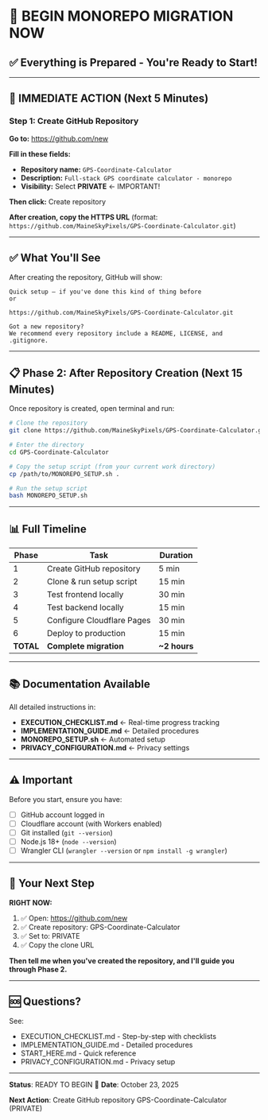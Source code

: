 # 🚀 BEGIN MONOREPO MIGRATION NOW

## ✅ Everything is Prepared - You're Ready to Start!

---

## 🎯 IMMEDIATE ACTION (Next 5 Minutes)

### Step 1: Create GitHub Repository

**Go to:** https://github.com/new

**Fill in these fields:**
- **Repository name:** `GPS-Coordinate-Calculator`
- **Description:** `Full-stack GPS coordinate calculator - monorepo`
- **Visibility:** Select **PRIVATE** ← IMPORTANT!

**Then click:** Create repository

**After creation, copy the HTTPS URL** (format: `https://github.com/MaineSkyPixels/GPS-Coordinate-Calculator.git`)

---

## ✅ What You'll See

After creating the repository, GitHub will show:
```
Quick setup — if you've done this kind of thing before
or

https://github.com/MaineSkyPixels/GPS-Coordinate-Calculator.git

Got a new repository?
We recommend every repository include a README, LICENSE, and .gitignore.
```

---

## 📋 Phase 2: After Repository Creation (Next 15 Minutes)

Once repository is created, open terminal and run:

```bash
# Clone the repository
git clone https://github.com/MaineSkyPixels/GPS-Coordinate-Calculator.git

# Enter the directory
cd GPS-Coordinate-Calculator

# Copy the setup script (from your current work directory)
cp /path/to/MONOREPO_SETUP.sh .

# Run the setup script
bash MONOREPO_SETUP.sh
```

---

## 📊 Full Timeline

| Phase | Task | Duration |
|-------|------|----------|
| 1 | Create GitHub repository | 5 min |
| 2 | Clone & run setup script | 15 min |
| 3 | Test frontend locally | 30 min |
| 4 | Test backend locally | 15 min |
| 5 | Configure Cloudflare Pages | 30 min |
| 6 | Deploy to production | 15 min |
| **TOTAL** | **Complete migration** | **~2 hours** |

---

## 📚 Documentation Available

All detailed instructions in:
- **EXECUTION_CHECKLIST.md** ← Real-time progress tracking
- **IMPLEMENTATION_GUIDE.md** ← Detailed procedures
- **MONOREPO_SETUP.sh** ← Automated setup
- **PRIVACY_CONFIGURATION.md** ← Privacy settings

---

## ⚠️ Important

Before you start, ensure you have:
- [ ] GitHub account logged in
- [ ] Cloudflare account (with Workers enabled)
- [ ] Git installed (`git --version`)
- [ ] Node.js 18+ (`node --version`)
- [ ] Wrangler CLI (`wrangler --version` or `npm install -g wrangler`)

---

## 🎯 Your Next Step

**RIGHT NOW:**

1. ✅ Open: https://github.com/new
2. ✅ Create repository: GPS-Coordinate-Calculator
3. ✅ Set to: PRIVATE
4. ✅ Copy the clone URL

**Then tell me when you've created the repository, and I'll guide you through Phase 2.**

---

## 🆘 Questions?

See:
- EXECUTION_CHECKLIST.md - Step-by-step with checklists
- IMPLEMENTATION_GUIDE.md - Detailed procedures
- START_HERE.md - Quick reference
- PRIVACY_CONFIGURATION.md - Privacy setup

---

**Status**: READY TO BEGIN 🚀
**Date**: October 23, 2025

**Next Action**: Create GitHub repository GPS-Coordinate-Calculator (PRIVATE)
